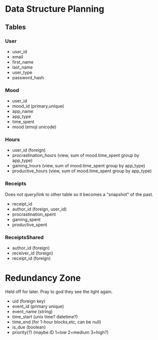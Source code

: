 # Data Structure Planning

## Tables

### User
- user_id
- email
- first_name
- last_name
- user_type
- password_hash

### Mood
- user_id
- mood_id (primary,unique)
- app_name
- app_type
- time_spent
- mood (emoji unicode)
  
### Hours
- user_id (foreign)
- procrastination_hours (view, sum of mood.time_spent group by app_type)
- gaming_hours (view, sum of mood.time_spent group by app_type)
- productive_hours (view, sum of mood.time_spent group by app_type)

### Receipts
Does not query/link to other table so it becomes a "snapshot" of the past.
- receipt_id
- author_id (foreign, user_id)
- procrastination_spent
- gaming_spent
- productive_spent

### ReceiptsShared
- author_id (foreign)
- receiver_id (foreign)
- receipt_id (foreign)

# Redundancy Zone
Held off for later. Pray to god they see the light again.

- uid (foreign key)
- event_id (primary unique)
- event_name (string)
- time_start (unix time? datetime?)
- time_end (for 1-hour blocks,etc, can be null)
- is_due (boolean)
- priority(?) (maybe ID 1=low 2=medium 3=high?)
